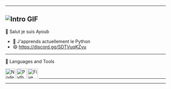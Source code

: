 -------------------------------------------------------------------------------------------------------
![Intro GIF](https://steamuserimages-a.akamaihd.net/ugc/966480504636110298/611BA65F8E35F3D9CA2E6F4FC31A6CCE29098859/?imw=5000&imh=5000&ima=fit&impolicy=Letterbox&imcolor=%23000000&letterbox=false)
-------------------------------------------------------------------------------------------------------
 👋 Salut je suis Ayoub

- 🌱 J'apprends actuellement le Python
- 😄 https://discord.gg/SDTVuqKZyu
-------------------------------------------------------------------------------------------------------
 📐 Languages and Tools

<img align="left" height="32px" width="32px" alt="Node.js logo" src="https://bit.ly/3rw9m8C">
<img align="left" height="32px" width="32px" alt="Python logo" src="https://bit.ly/3nk4bGw">
<img align="left" height="32px" width="32px" alt="FiveM logo" src="https://scontent-cdg2-1.xx.fbcdn.net/v/t1.6435-9/79447082_107065667465220_2515133372523610112_n.jpg?_nc_cat=104&ccb=1-3&_nc_sid=973b4a&_nc_ohc=W8m_NPICLrMAX8kh4jR&_nc_ht=scontent-cdg2-1.xx&oh=ffbc130e25b8ef43ed5de795e429909b&oe=61260825">
<br/>

-------------------------------------------------------------------------------------------------------

-------------------------------------------------------------------------------------------------------
